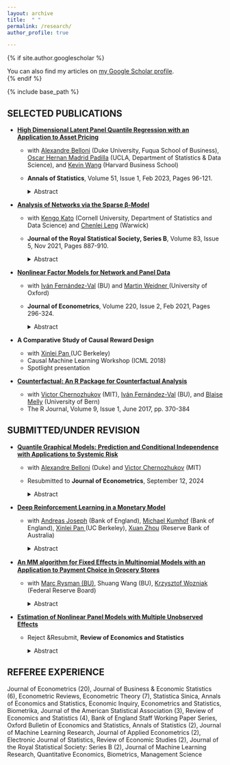 ```yaml
---
layout: archive
title:  " "
permalink: /research/
author_profile: true

---
```

 
{% if site.author.googlescholar %}
<div class="wordwrap">
You can also find my articles on  <a href="{{site.author.googlescholar}}">my Google Scholar profile</a>.
</div>
{% endif %} 

{% include base_path %}

## SELECTED PUBLICATIONS


* <a href = "https://projecteuclid.org/journals/annals-of-statistics/volume-51/issue-1/High-dimensional-latent-panel-quantile-regression-with-an-application-to/10.1214/22-AOS2223.short" target = "_blank"> **High Dimensional Latent Panel Quantile Regression with an Application to Asset Pricing** </a>
    * with <a href="https://people.duke.edu/~abn5/belloni-index.html?_gl=1*17po9rl*_gcl_au*MjE4MTA4MjI0LjE3MzkwNjM2MjU.*_ga*MTkxMTA3ODA4NS4xNzM5MDYzNjI1*_ga_1QY6PJLGK7*MTczOTA2MzYyNC4xLjAuMTczOTA2MzYyOC41Ni4wLjA." target="_blank">Alexandre Belloni</a>  (Duke University, Fuqua School of Business),  <a href="https://hernanmp.github.io" target="_blank">Oscar Hernan Madrid Padilla</a> (UCLA, Department of Statistics & Data Science), and <a href = "https://scholar.google.com/citations?user=_aNDSysAAAAJ&hl=en" target = "_blank">Kevin Wang</a> (Harvard Business School)
    * **Annals of Statistics**, Volume 51, Issue 1, Feb 2023, Pages 96-121. 

        <details>
        <summary>Abstract</summary>
        
        <p>We propose a generalization of the linear panel quantile regression model to accommodate both <em>sparse</em> and <em>dense</em> parts: sparse means while the number of covariates available is large, potentially only a much smaller number of them have a nonzero impact on each conditional quantile of the response variable; while the dense part is represented by a low-rank matrix that can be approximated by latent factors and their loadings. Such a structure poses problems for traditional sparse estimators, such as the \( \ell_1 \)-penalized Quantile Regression, and for traditional latent factor estimators, such as PCA. We propose a new estimation procedure, based on the ADMM algorithm, consisting of combining the quantile loss function with \( \ell_1 \) <em>and</em> nuclear norm regularization. We show, under general conditions, our estimator can consistently estimate both the nonzero coefficients of the covariates and the latent low-rank matrix.  </p> 
        
        
        <p>Our proposed model has a "Characteristics + Latent Factor" Asset Pricing Model interpretation: we apply our model and estimator with a large-dimensional panel of financial data and find that (i) characteristics have sparser predictive power once latent factors were controlled, and (ii) the factors and coefficients at upper and lower quantiles are different from the median.</p>
        </details>


* <a href = "https://academic.oup.com/jrsssb/article/83/5/887/7056124" target = "_blank"> **Analysis of Networks via the Sparse β-Model** </a>
    * with <a href = "https://sites.google.com/site/kkatostat/home" target = "_blank">Kengo Kato</a> (Cornell University, Department of Statistics and Data Science) and <a href = "https://warwick.ac.uk/fac/sci/statistics/staff/academic-research/leng/" target = "_blank"> Chenlei Leng</a> (Warwick)
    * **Journal of the Royal Statistical Society, Series B**, Volume 83, Issue 5, Nov 2021, Pages 887-910.

        <details>
        <summary>Abstract</summary>
        Data in the form of networks are increasingly available in a variety of areas, yet statistical models allowing for parameter estimates with desirable statistical properties for sparse networks remain scarce. To address this, we propose the Sparse \( \beta \)-Model (S\( \beta \)M), a new network model that interpolates the celebrated Erdős–Rényi model and the \( \beta \)-model that assigns one different parameter to each node. By a novel reparameterization of the \( \beta \)-model to distinguish global and local parameters, our S\( \beta \)M can drastically reduce the dimensionality of the \( \beta \)-model by requiring some of the local parameters to be zero. We derive the asymptotic distribution of the maximum likelihood estimator of the S\( \beta \)M when the support of the parameter vector is known. When the support is unknown, we formulate a penalized likelihood approach with the \( \ell_0 \)-penalty. Remarkably, we show via a monotonicity lemma that the seemingly combinatorial computational problem due to the \( \ell_0 \)-penalty can be overcome by assigning non-zero parameters to those nodes with the largest degrees. We further show that a \( \beta\)-min condition guarantees our method to identify the true model and provide excess risk bounds for the estimated parameters. The estimation procedure enjoys good finite sample properties as shown by simulation studies. The usefulness of the S\(\beta \)M is further illustrated via the analysis of a microfinance take-up example.
        </details>


* <a href = "https://www.sciencedirect.com/science/article/pii/S0304407620301238" target = "_blank">**Nonlinear Factor Models for Network and Panel Data** </a>
    * with <a href = "https://sites.bu.edu/ivanf/" target = "_blank"> Iván Fernández-Val</a> (BU) and <a href = "https://users.ox.ac.uk/~econ0610/" target = "_blank"> Martin Weidner </a> (University of Oxford)
    * **Journal of Econometrics**, Volume 220, Issue 2, Feb 2021, Pages 296-324.

        <details>
        <summary>Abstract</summary>
        Factor structures or interactive effects are convenient devices to incorporate latent variables in panel data models. We consider fixed effect estimation of nonlinear panel single-index models with factor structures in the unobservables, which include logit, probit, ordered probit and Poisson specifications. We establish that fixed effect estimators of model parameters and average partial effects have normal distributions when the two dimensions of the panel grow large, but might suffer of incidental parameter bias. We show how models with factor structures can also be applied to capture important features of network data such as reciprocity, degree heterogeneity, homophily in latent variables and clustering. We illustrate this applicability with an empirical example to the estimation of a gravity equation of international trade between countries using a Poisson model with multiple factors.
        </details>


* **A Comparative Study of Causal Reward Design**
    * with <a href = "https://scholar.google.com/citations?user=tlhfhLoAAAAJ&hl=en" target = "_blank"> Xinlei Pan </a> (UC Berkeley)
    * Causal Machine Learning Workshop (ICML 2018)
    * Spotlight presentation


* <a href = "https://journal.r-project.org/articles/RJ-2017-033/" target = "_blank"> **Counterfactual: An R Package for Counterfactual Analysis** </a>
    * with <a href="http://www.mit.edu/~vchern/" target="_blank">Victor Chernozhukov</a>  (MIT), <a href = "https://sites.bu.edu/ivanf/" target = "_blank"> Iván Fernández-Val</a> (BU), and <a href = "https://sites.google.com/site/blaisemelly/" target = "_blank">Blaise Melly</a> (University of Bern)
    * The R Journal, Volume 9, Issue 1, June 2017, pp. 370-384


## SUBMITTED/UNDER REVISION
* <a href = "https://arxiv.org/abs/1607.00286" target = "_blank"> **Quantile Graphical Models: Prediction and Conditional Independence with Applications to Systemic Risk** </a>
    * with <a href="https://people.duke.edu/~abn5/belloni-index.html?_gl=1*17po9rl*_gcl_au*MjE4MTA4MjI0LjE3MzkwNjM2MjU.*_ga*MTkxMTA3ODA4NS4xNzM5MDYzNjI1*_ga_1QY6PJLGK7*MTczOTA2MzYyNC4xLjAuMTczOTA2MzYyOC41Ni4wLjA." target="_blank">Alexandre Belloni</a> (Duke) and <a href="http://www.mit.edu/~vchern/" target="_blank">Victor Chernozhukov</a>  (MIT)
    * Resubmitted to **Journal of Econometrics**, September 12, 2024

        <details>
        <summary>Abstract</summary>
        <p>We propose two types of Quantile Graphical Models: i) Conditional Independence Quantile Graphical Models (CIQGMs) characterize the conditional independence by evaluating the distributional dependence structure at each quantile index, as such, those can be used for validation of the graph structure in the causal graphical models; ii) Prediction Quantile Graphical Models (PQGMs) characterize the statistical dependencies through the graphs of the best linear predictors under asymmetric loss functions. PQGMs make weaker assumptions than CIQGMs as they allow for misspecification. One advantage of these models is that we can apply them to large collections of variables driven by non-Gaussian and non-separable shocks.  Because of QGMs’ ability to handle large collections of variables and focus on specific parts of the distributions, we could apply them to quantify tail interdependence. The resulting tail risk network can be used for measuring systemic risk contributions that help make inroads in understanding international financial contagion and dependence structures of returns under downside market movements.</p>


        <p>We develop estimation and inference methods focusing on the high-dimensional case, where the number of nodes in the graph is large as compared to the number of observations. For CIQGMs, these results include valid simultaneous choices of penalty functions, uniform rates of convergence, and confidence regions that are simultaneously valid. We also derive analogous results for PQGMs, which include new results for penalized quantile regressions in high-dimensional settings to handle misspecification, many controls, and a continuum of additional conditioning events. </p>
        </details>


* <a href = "https://arxiv.org/abs/2104.09368" target = "_blank"> **Deep Reinforcement Learning in a Monetary Model** </a>
    * with <a href = "https://www.bankofengland.co.uk/research/researchers/andreas-joseph" target = "_blank"> Andreas Joseph</a> (Bank of England), <a href = "https://www.bankofengland.co.uk/research/researchers/michael-kumhof" target = "_blank"> Michael Kumhof</a> (Bank of England), <a href = "https://scholar.google.com/citations?user=tlhfhLoAAAAJ&hl=en" target = "_blank"> Xinlei Pan </a> (UC Berkeley), <a href = "https://scholar.google.com/citations?user=bRmH-2gAAAAJ&hl=en" target = "_blank">Xuan Zhou</a> (Reserve Bank of  Australia)

        <details>
        <summary>Abstract</summary>
        We study deep reinforcement learning (DRL) as a general approach to bounded rationality problems in dynamic stochastic general equilibrium models. Agents are represented by deep artificial neural networks and learn to maximize their intertemporal utility function by interacting with a model environment, of which they have no a priori knowledge. We apply our approach to a classical model from the adaptive learning literature, which looks at the interaction between monetary and fiscal policy. We find that, contrary to adaptive learning, the DRL household can solve the model, in the sense of learning the utility-maximizing steady state, in all policy regimes. However, learning may not be stable without the use of early stopping criteria. This has wider implications for the use of this class of models.
        </details>


* <a href = "https://sites.bu.edu/mrysman/files/2022/08/MM_IPP_Payments.pdf" target = "_blank" > **An MM algorithm for Fixed Eﬀects in Multinomial Models with an Application to Payment Choice in Grocery Stores** </a>
    * with <a href = "https://sites.bu.edu/mrysman/" target = "_blank"> Marc Rysman (BU)</a>, Shuang Wang (BU), <a href = "https://www.federalreserve.gov/econres/krzysztof-p-wozniak.htm" target = "_blank"> Krzysztof Wozniak </a> (Federal Reserve Board)
       
        <details>
        <summary>Abstract</summary>
        Estimating multinomial models with many fixed effects faces prohibitive computational challenges. We develop a new method based on the Minorization-Maximization (MM) algorithm to address this issue. We provide a new proof of consistency of the MM algorithm.
        We apply our model to payment choice in grocery stores. Using rich transaction-level panel data of household purchases in a novel way, we estimate a multinomial logit discrete choice model with over 1 million fixed eﬀects. We analyze switching in the short and long-run, focusing on determinants such as transaction size and the evolution of preferences.
        </details>


* <a href = "https://warwick.ac.uk/fac/soc/economics/research/workingpapers/2016/twerp_1120_chen.pdf" target = "_blank"> **Estimation of Nonlinear Panel Models with Multiple Unobserved Effects** </a>
    * Reject &Resubmit, **Review of Economics and Statistics**
       
        <details>
        <summary>Abstract</summary>
        I propose a fixed effects expectation-maximization (EM) estimator that can be applied to a class of nonlinear panel data models with unobserved heterogeneity, which is modeled as individual effects and/or time effects. Of particular interest is the case of interactive effects, ie when the unobserved heterogeneity is modeled as a factor analytical structure. The estimator is obtained through a computationally simple, iterative two-step procedure, where the two steps have closed form solutions. I show that estimator is consistent in large panels and derive the asymptotic distribution for the case of the probit with interactive effects. I develop analytical bias corrections to deal with the incidental parameter problem. Monte Carlo experiments demonstrate that the proposed estimator has good finite-sample properties. I illustrate the use of the proposed model and estimator with an application to international trade networks.
        </details>


## REFEREE EXPERIENCE

 Journal of Econometrics (20), Journal of Business & Economic Statistics (6), Econometric Reviews, Econometric Theory (7), Statistica Sinica, Annals of Economics and Statistics, Economic Inquiry, Econometrics and Statistics, Biometrika, Journal of the American Statistical Association (3), Review of Economics and Statistics (4), Bank of England Staff Working Paper Series, Oxford Bulletin of Economics and Statistics, Annals of Statistics (2), Journal of Machine Learning Research, Journal of Applied Econometrics (2), Electronic Journal of Statistics, Review of Economic Studies (2), Journal of the Royal Statistical Society: Series B (2), Journal of Machine Learning Research, Quantitative Economics, Biometrics, Management Science 